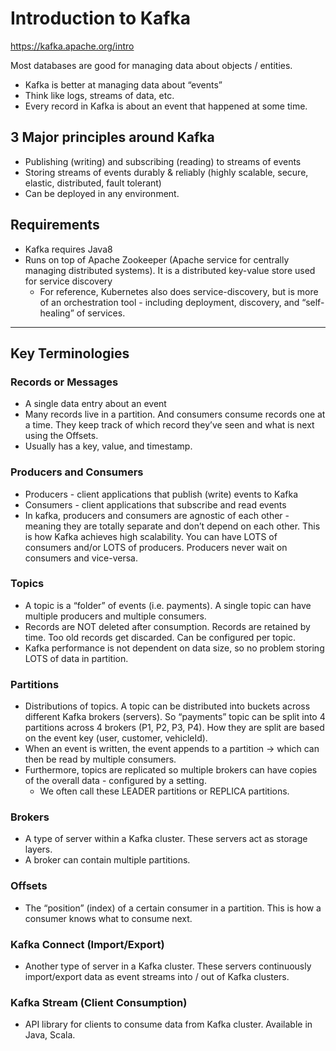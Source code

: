 # Introduction to Kafka

https://kafka.apache.org/intro

Most databases are good for managing data about objects / entities.
- Kafka is better at managing data about “events”
- Think like logs, streams of data, etc.
- Every record in Kafka is about an event that happened at some time.

## 3 Major principles around Kafka

- Publishing (writing) and subscribing (reading) to streams of events
- Storing streams of events durably & reliably (highly scalable, secure, elastic, distributed, fault tolerant)
- Can be deployed in any environment.

## Requirements

- Kafka requires Java8
- Runs on top of Apache Zookeeper (Apache service for centrally managing distributed systems). It is a distributed key-value store used for service discovery
  - For reference, Kubernetes also does service-discovery, but is more of an orchestration tool - including deployment, discovery, and “self-healing” of services.

---

## Key Terminologies

### Records or Messages
- A single data entry about an event
- Many records live in a partition. And consumers consume records one at a time. They keep track of which record they’ve seen and what is next using the Offsets.
- Usually has a key, value, and timestamp.

### Producers and Consumers
- Producers - client applications that publish (write) events to Kafka
- Consumers - client applications that subscribe and read events
- In kafka, producers and consumers are agnostic of each other - meaning they are totally separate and don’t depend on each other. This is how Kafka achieves high scalability. You can have LOTS of consumers and/or LOTS of producers. Producers never wait on consumers and vice-versa.

### Topics
- A topic is a “folder” of events (i.e. payments). A single topic can have multiple producers and multiple consumers.
- Records are NOT deleted after consumption. Records are retained by time. Too old records get discarded. Can be configured per topic.
- Kafka performance is not dependent on data size, so no problem storing LOTS of data in partition.

### Partitions
- Distributions of topics. A topic can be distributed into buckets across different Kafka brokers (servers). So “payments” topic can be split into 4 partitions across 4 brokers (P1, P2, P3, P4). How they are split are based on the event key (user, customer, vehicleId).
- When an event is written, the event appends to a partition -> which can then be read by multiple consumers.
- Furthermore, topics are replicated so multiple brokers can have copies of the overall data - configured by a setting.
  - We often call these LEADER partitions or REPLICA partitions.

### Brokers
- A type of server within a Kafka cluster. These servers act as storage layers.
- A broker can contain multiple partitions.

### Offsets
- The “position” (index) of a certain consumer in a partition. This is how a consumer knows what to consume next.

### Kafka Connect (Import/Export)
- Another type of server in a Kafka cluster. These servers continuously import/export data as event streams into / out of Kafka clusters.

### Kafka Stream (Client Consumption)
- API library for clients to consume data from Kafka cluster. Available in Java, Scala.
